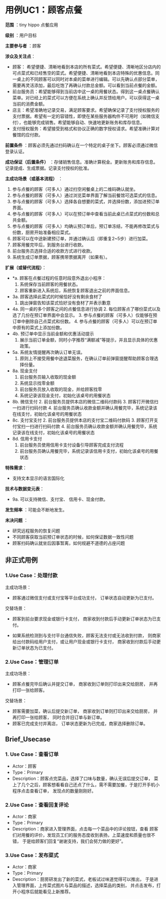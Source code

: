 # 用例UC1：顾客点餐

**范围** ：tiny hippo 点餐应用


**级别** ：用户目标


**主要参与者** ：顾客


**涉众及关注点**：
- 顾客： 希望便捷、清晰地看到本店的所有菜式。希望便捷、清晰地区分店内的可点菜式和已经售空的菜式。希望便捷、清晰地看到本店特殊的优惠信息。同一桌上的不同顾客可以同时对本桌的菜单进行编辑。可以先确认点部分菜单，需要再灵活添加，最后吃饱了再确认付款总金额。可以看到当前点餐的金额。
- 前台服务员：希望能够得到当前店中这一桌的用餐状态。得到这一桌点餐确认菜单。对已经上的菜式可以方便在系统上确认并反馈给用户。可以获得这一桌当前的消费金额。
- 店主：希望准确地记录交易，满足顾客要求。希望确保记录了支付授权服务的支付票据。希望有一定的容错性，即使在某些服务器构件不可用时（如微信支付），也能够完成销售。希望能够自动、快速地更新账务和库存信息。
- 支付授权服务：希望接受到格式和协议正确的数字授权请求。希望准确计算对餐馆的应付款。

**前置条件** ：顾客必须先通过扫码确认在一个特定的桌子坐下。顾客必须通过微信登录认证。


**成功保证（后置条件）** ：存储销售信息。准确计算税金。更新账务和库存信息。记录提成、生成票据。记录支付授权的批准。

**主成功场景（或基本流程）** ：
1. 参与点餐的顾客（可多人）通过扫空闲餐桌上的二维码确认就坐。
2. 参与点餐的顾客（可多人）通过浏览菜单界面了解当前餐馆可选菜式的信息。
3. 参与点餐的顾客（可多人）选择各自想要的菜式，并选择份数，添加进预订单界面。
4. 参与点餐的顾客（可多人）可以在预订单中查看当前此桌已点菜式的份数和总共金额。
5. 参与点餐的顾客（可多人）均确认预订单后，预订单冻结，不能再修改菜式与份数，厨房开始准备相应菜式。
6. 顾客可以在中途新建预订单，并通过确认后（即重复2~5步）进行加菜。
7. 顾客用餐完毕后，到服务台进行收款。
8. 前台服务员选择合适的收款方式进行收款。
9. 系统生成订单票据，顾客携带票据离开（如果有）。


**扩展（或替代流程）**：
- *a. 顾客在点餐过程的任意时段意外退出小程序：
  1. 系统保存当前顾客的用餐状态。
  2. 顾客重新进入系统后，系统恢复顾客退出之前的界面信息。
- 3a. 顾客选择此菜式的时候恰好没有剩余食材了
  1. 跳出弹窗告知该菜式恰好没有食材了并表示歉意
- 4a. 同一桌的多个顾客之间的点餐信息进行协调
  2. 每位顾客点了哪份菜式以及选了几份在预订单界面中会显示。
  3. 参与点餐的顾客（可多人）仅能够在预订单中删除自己点菜式和份数。
  4. 参与点餐的顾客（可多人）可以在预订单中原有的菜式上添加份数。
- 4b. 预订单中显示当前金额和优惠活动提示
  1. 展示当前订单金额，同时小字推荐“满额减”等提示，并且显示具体的优惠政策。
- 5a. 系统友情提醒再次确认订单无误。
  1. 原则上不接受用餐中途退菜服务，在确认订单前弹窗提醒帮助顾客合理选择份量。
- 8a. 现金支付
  1. 前台服务员输入收取的现金额
  2. 系统显示找零金额
  3. 前台服务员放入收取的现金，并给顾客找零
  4. 系统记录该现金支付，初始化该桌号的用餐状态
- 8b. 微信支付
  2. 前台服务员提供本店的微信二维码付款码
  3. 顾客打开微信扫一扫进行扫码付款
  4. 前台服务员确认收款金额并确认用餐完毕，系统记录该在线支付，初始化该桌号的用餐状态
- 8c. 支付宝支付
  2. 前台服务员提供本店的支付宝二维码付款码
  3. 顾客打开支付宝扫一扫进行扫码付款
  4. 前台服务员确认收款金额并确认用餐完毕，系统记录该在线支付，初始化该桌号的用餐状态
- 8d. 信用卡支付
  1. 前台服务员使用信用卡支付设备引导顾客完成支付流程
  2. 前台服务员确认用餐完毕，系统记录该信用卡支付，初始化该桌号的用餐状态




**特殊需求**：
- 支持文本显示的语言国际化

**技术与数据变元表**：
- 9a. 可以支持微信、支付宝、 信用卡、现金付款。

**发生频率** ：可能会不断地发生。

**未决问题** ：
- 研究远程服务的恢复问题
- 不同顾客获取当前预订单状态的时候，如何保证数据一致性问题
- 顾客扫码确认就坐后因事暂离，如何规避不道德的占座问题


## 非正式用例
### 1.Use Case：处理付款

主成功场景：
   - 顾客通过微信支付或支付宝等平台成功支付，
订单状态自动更新为已支付。

交替场景：
   - 顾客到前台要求现金或银行卡支付，
   商家收到付款后手动更新订单状态为已支付。
        
   - 如果系统检测到与支付平台通信失败，顾客无法支付或无法收到付款，
   则商家给出付款码给用户支付，或让用户现金或银行卡支付，
   商家收到付款后手动更新订单状态为已支付。
        
        
### 2.Use Case：管理订单

主成功场景：
   - 顾客点餐完毕后确认并提交订单，
 商家收到订单则打印出来交给厨房，
 并再打印一张给顾客。

交替场景：
   - 顾客需要加菜，确认后提交新订单，
 商家收到订单则打印出来交给厨房，
 并再打印一张给顾客，
 同时合并旧订单与新订单。
   - 顾客已完成支付并离店，
 订单状态更新为已完成，商家选择删除订单。
 
          
         
## Brief_Usecase

### 1. Use Case：查看订单

- Actor：顾客
- Type：Primary
- Description：顾客点完菜品，选择了口味与数量，确认无误后提交订单，
    菜上了几个之后，顾客想看看自己还点了什么，需不需要加餐，于是打开手机小程序点击查看订单，
    发现点的数量刚刚好。
    
### 2.Use Case：查看回复评论
- Actor：商家
- Type：Primary
- Description：商家进入管理界面，点击每一个菜品中的评论按钮，查看
    顾客们对用餐的评价，发现员工们的服务态度收到表扬，上菜速度和质量也很不错，
    于是给顾客们回复“谢谢支持，我们会努力做的更好”。
    
### 3.Use Case：发布菜式
- Actor：商家
- Type：Primary
- Description：厨房研发出了新的菜式，老板试过味道觉得可以推出，
    于是进入管理界面，上传菜式图片与菜品的描述，选择菜品的类别，
    并点击发布，打开小程序后就能看见上新推荐。
    


        
  
